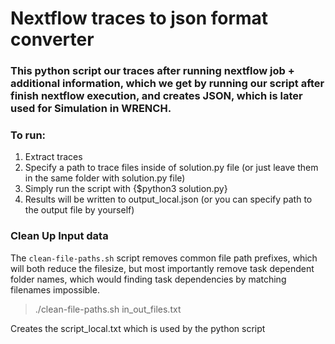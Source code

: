 # Nextflow traces to json format converter

### This python script our traces after running nextflow job + additional information, which we get by running our script after finish nextflow execution, and creates JSON, which is later used for Simulation in WRENCH.

### To run:
  1. Extract traces 
  2. Specify a path to trace files inside of solution.py file (or just leave them in the same folder with solution.py file)
  3. Simply run the script with {$python3 solution.py}
  4. Results will be written to output_local.json (or you can specify path to the output file by yourself)


### Clean Up Input data
The `clean-file-paths.sh` script removes common file path prefixes, which will both reduce the filesize, but most importantly 
remove task dependent folder names, which would finding task dependencies by matching filenames impossible.

> ./clean-file-paths.sh in_out_files.txt

Creates the script_local.txt which is used by the python script